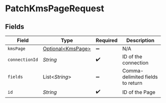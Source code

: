 # PatchKmsPageRequest


## Fields

| Field                                                | Type                                                 | Required                                             | Description                                          |
| ---------------------------------------------------- | ---------------------------------------------------- | ---------------------------------------------------- | ---------------------------------------------------- |
| `kmsPage`                                            | [Optional\<KmsPage>](../../models/shared/KmsPage.md) | :heavy_minus_sign:                                   | N/A                                                  |
| `connectionId`                                       | *String*                                             | :heavy_check_mark:                                   | ID of the connection                                 |
| `fields`                                             | List\<*String*>                                      | :heavy_minus_sign:                                   | Comma-delimited fields to return                     |
| `id`                                                 | *String*                                             | :heavy_check_mark:                                   | ID of the Page                                       |